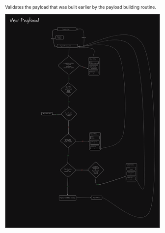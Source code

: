 Validates the payload that was built earlier by the payload building routine.

![alt text](image.png)